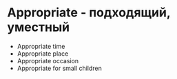 # Appropriate - подходящий, уместный

- Appropriate time
- Appropriate place
- Appropriate occasion
- Appropriate for small children
